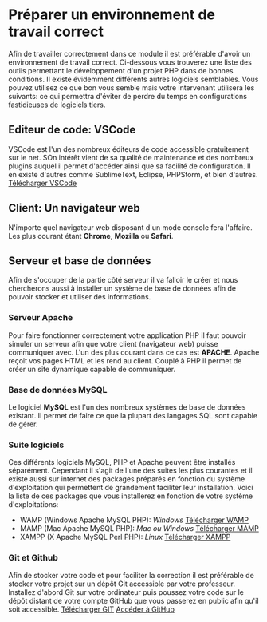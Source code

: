 <div id="environnement">

# Préparer un environnement de travail correct

Afin de travailler correctement dans ce module il est préférable d'avoir un environnement de travail correct. Ci-dessous vous trouverez une liste des outils permettant le développement d'un projet PHP dans de bonnes conditions. Il existe évidemment différents autres logiciels semblables. Vous pouvez utilisez ce que bon vous semble mais votre intervenant utilisera les suivants: ce qui permettra d'éviter de perdre du temps en configurations fastidieuses de logiciels tiers.

## Editeur de code: VSCode

VSCode est l'un des nombreux éditeurs de code accessible gratuitement sur le net. SOn intérêt vient de sa qualité de maintenance et des nombreux plugins auquel il permet d'accéder ainsi que sa facilité de configuration. Il en existe d'autres comme SublimeText, Eclipse, PHPStorm, et bien d'autres.
[Télécharger VSCode](https://code.visualstudio.com/Download)

## Client: Un navigateur web

N'importe quel navigateur web disposant d'un mode console fera l'affaire. Les plus courant étant **Chrome**, **Mozilla** ou **Safari**.

## Serveur et base de données

Afin de s'occuper de la partie côté serveur il va falloir le créer et nous chercherons aussi à installer un système de base de données afin de pouvoir stocker et utiliser des informations.

### Serveur Apache

Pour faire fonctionner correctement votre application PHP il faut pouvoir simuler un serveur afin que votre client (navigateur web) puisse communiquer avec. L'un des plus courant dans ce cas est **APACHE**. Apache reçoit vos pages HTML et les rend au client. Couplé à PHP il permet de créer un site dynamique capable de communiquer.

### Base de données MySQL

Le logiciel **MySQL** est l'un des nombreux systèmes de base de données existant. Il permet de faire ce que la plupart des langages SQL sont capable de gérer.

### Suite logiciels

Ces différents logiciels MySQL, PHP et Apache peuvent être installés séparément. Cependant il s'agit de l'une des suites les plus courantes et il existe aussi sur internet des packages préparés en fonction du système d'exploitation qui permettent de grandement faciliter leur installation. Voici la liste de ces packages que vous installerez en fonction de votre système d'exploitations:

- WAMP (Windows Apache MySQL PHP): _Windows_ [Télécharger WAMP](https://www.wampserver.com/en/download-wampserver-64bits/)
- MAMP (Mac Apache MySQL PHP): _Mac ou Windows_ [Télécharger MAMP](https://www.mamp.info/en/downloads/)
- XAMPP (X Apache MySQL Perl PHP): _Linux_ [Télécharger XAMPP](https://www.apachefriends.org/fr/download.html)

### Git et Github

Afin de stocker votre code et pour faciliter la correction il est préférable de stocker votre projet sur un dépôt Git accessible par votre professeur.
Installez d'abord Git sur votre ordinateur puis poussez votre code sur le dépôt distant de votre compte GitHub que vous passerez en public afin qu'il soit accessible.
[Télécharger GIT](https://git-scm.com/downloads)
[Accéder à GitHub](https://github.com/)

</div>
